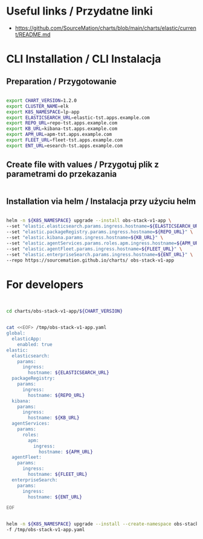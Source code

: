 # Useful links / Przydatne linki
- https://github.com/SourceMation/charts/blob/main/charts/elastic/current/README.md

# CLI Installation / CLI Instalacja

## Preparation / Przygotowanie

```bash

export CHART_VERSION=1.2.0
export CLUSTER_NAME=elk
export K8S_NAMESPACE=lp-app
export ELASTICSEARCH_URL=elastic-tst.apps.example.com
export REPO_URL=repo-tst.apps.example.com
export KB_URL=kibana-tst.apps.example.com
export APM_URL=apm-tst.apps.example.com
export FLEET_URL=fleet-tst.apps.example.com
export ENT_URL=esearch-tst.apps.example.com

```

## Create file with values / Przygotuj plik z parametrami do przekazania

```bash

```


## Installation via helm / Instalacja przy użyciu helm

``` bash

helm -n ${K8S_NAMESPACE} upgrade --install obs-stack-v1-app \
--set "elastic.elasticsearch.params.ingress.hostname=${ELASTICSEARCH_URL}" \
--set "elastic.packageRegistry.params.ingress.hostname=${REPO_URL}" \
--set "elastic.kibana.params.ingress.hostname=${KB_URL}" \
--set "elastic.agentServices.params.roles.apm.ingress.hostname=${APM_URL}" \
--set "elastic.agentFleet.params.ingress.hostname=${FLEET_URL}" \
--set "elastic.enterpriseSearch.params.ingress.hostname=${ENT_URL}" \
--repo https://sourcemation.github.io/charts/ obs-stack-v1-app

```



# For developers

```bash


cd charts/obs-stack-v1-app/${CHART_VERSION}


cat <<EOF> /tmp/obs-stack-v1-app.yaml
global:              
  elasticApp:  
    enabled: true
elastic:
  elasticsearch:
    params:
      ingress:
        hostname: ${ELASTICSEARCH_URL}
  packageRegistry:
    params:
      ingress:
        hostname: ${REPO_URL}
  kibana:
    params:
      ingress:
        hostname: ${KB_URL}
  agentServices:
    params:
      roles:
        apm:
          ingress:
            hostname: ${APM_URL}
  agentFleet:
    params:
      ingress:
        hostname: ${FLEET_URL}
  enterpriseSearch:
    params:
      ingress:
        hostname: ${ENT_URL}

EOF


helm -n ${K8S_NAMESPACE} upgrade --install --create-namespace obs-stack-v1-app . \
-f /tmp/obs-stack-v1-app.yaml

```

